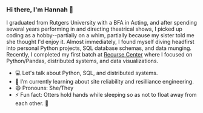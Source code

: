 ### Hi there, I'm Hannah 🐺 

I graduated from Rutgers University with a BFA in Acting, and after spending several years performing in and directing theatrical shows, I picked up coding as a hobby--partially on a whim, partially because my sister told me she thought I'd enjoy it. Almost immediately, I found myself diving headfirst into personal Python projects, SQL database schemas, and data munging. Recently, I completed my first batch at [Recurse Center](https://www.recurse.com/) where I focused on Python/Pandas, distributed systems, and data visualizations.

- 💻 Let's talk about Python, SQL, and distributed systems. 
- 🌱 I’m currently learning about site reliability and resilliance engineering.
- 😄 Pronouns: She/They
- ⚡ Fun fact: Otters hold hands while sleeping so as not to float away from each other. 🦦 

